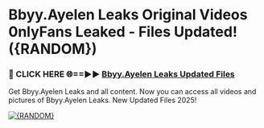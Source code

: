 # Bbyy.Ayelen Leaks Original Videos 0nlyFans Leaked - Files Updated! ({RANDOM})

<h3>🔴 CLICK HERE 🌐==►► <a href="https://betterlinks.top/A2PfLJ" rel="nofollow">Bbyy.Ayelen Leaks Updated Files</a></h3>

Get Bbyy.Ayelen Leaks and all content. Now you can access all videos and pictures of Bbyy.Ayelen Leaks. New Updated Files 2025!

[![{RANDOM}](https://i.imgur.com/ppqm5kG.gif)](https://betterlinks.top/A2PfLJ)